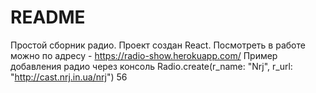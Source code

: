 # README
Простой сборник радио.
Проект создан React.
Посмотреть в работе можно по адресу - https://radio-show.herokuapp.com/
Пример добавления радио через консоль
Radio.create(r_name: "Nrj", r_url: "http://cast.nrj.in.ua/nrj")
56
 
